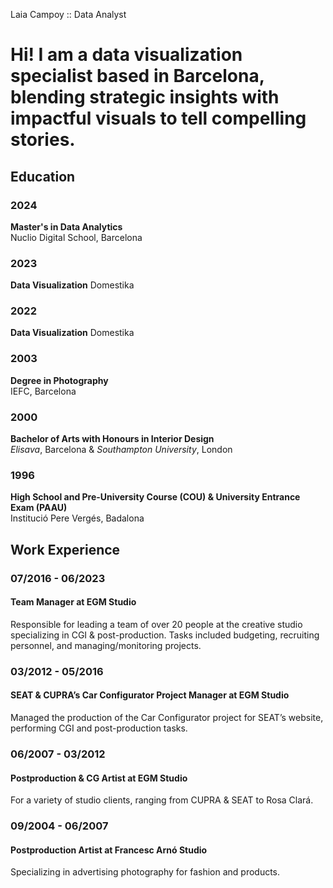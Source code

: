 Laia Campoy :: Data Analyst
# Hi! I am a data visualization specialist based in Barcelona, blending strategic insights with impactful visuals to tell compelling stories.

## Education

### 2024  
**Master's in Data Analytics**  
Nuclio Digital School, Barcelona

### 2023
**Data Visualization**
Domestika

### 2022 
**Data Visualization**
Domestika

### 2003  
**Degree in Photography**  
IEFC, Barcelona  

### 2000  
**Bachelor of Arts with Honours in Interior Design**  
*Elisava*, Barcelona & *Southampton University*, London  

### 1996  
**High School and Pre-University Course (COU) & University Entrance Exam (PAAU)**  
Institució Pere Vergés, Badalona 

## Work Experience

### 07/2016 - 06/2023
#### Team Manager at EGM Studio
Responsible for leading a team of over 20 people at the creative studio specializing in CGI & post-production. 
Tasks included budgeting, recruiting personnel, and managing/monitoring projects.

### 03/2012 - 05/2016
#### SEAT & CUPRA’s Car Configurator Project Manager at EGM Studio
Managed the production of the Car Configurator project for SEAT’s website, performing CGI and post-production tasks.

### 06/2007 - 03/2012
#### Postproduction & CG Artist at EGM Studio
For a variety of studio clients, ranging from CUPRA & SEAT to Rosa Clará.

### 09/2004 - 06/2007
#### Postproduction Artist at Francesc Arnó Studio
Specializing in advertising photography for fashion and products.
